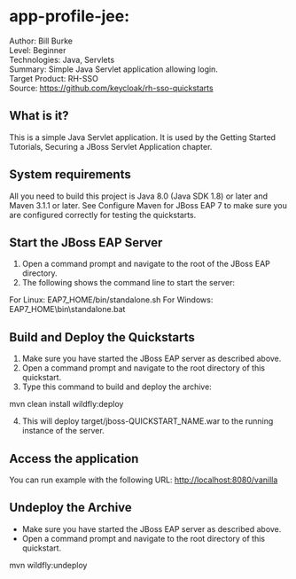 # app-profile-jee: 

Author: Bill Burke  
Level: Beginner  
Technologies: Java, Servlets  
Summary: Simple Java Servlet application allowing login.   
Target Product: RH-SSO  
Source: <https://github.com/keycloak/rh-sso-quickstarts>  

What is it?
-----------

This is a simple Java Servlet application.  It is used by the Getting Started Tutorials, Securing a JBoss Servlet Application chapter.

System requirements
-------------------

All you need to build this project is Java 8.0 (Java SDK 1.8) or later and Maven 3.1.1 or later. See Configure Maven for JBoss EAP 7 to make sure you are configured correctly for testing the quickstarts.

Start the JBoss EAP Server
--------------------------

1. Open a command prompt and navigate to the root of the JBoss EAP directory.
2. The following shows the command line to start the server:

For Linux:   EAP7_HOME/bin/standalone.sh
For Windows: EAP7_HOME\bin\standalone.bat

Build and Deploy the Quickstarts
--------------------------------

1. Make sure you have started the JBoss EAP server as described above.
2. Open a command prompt and navigate to the root directory of this quickstart.
3. Type this command to build and deploy the archive:

mvn clean install wildfly:deploy

4. This will deploy target/jboss-QUICKSTART_NAME.war to the running instance of the server.

Access the application
----------------------

You can run example with the following URL: <http://localhost:8080/vanilla>

Undeploy the Archive
--------------------

* Make sure you have started the JBoss EAP server as described above.
* Open a command prompt and navigate to the root directory of this quickstart.

mvn wildfly:undeploy
